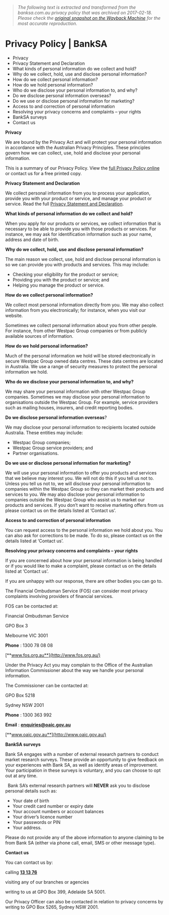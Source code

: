 > *The following text is extracted and transformed from the banksa.com.au privacy policy that was archived on 2017-02-18. Please check the [original snapshot on the Wayback Machine](https://web.archive.org/web/20170218001203id_/https%3A//www.banksa.com.au/online-services/security-centre/we-protect-you/privacy-policy) for the most accurate reproduction.*

# Privacy Policy | BankSA

  * Privacy
  * Privacy Statement and Declaration
  * What kinds of personal information do we collect and hold?
  * Why do we collect, hold, use and disclose personal information?
  * How do we collect personal information?
  * How do we hold personal information?
  * Who do we disclose your personal information to, and why?
  * Do we disclose personal information overseas?
  * Do we use or disclose personal information for marketing?
  * Access to and correction of personal information
  * Resolving your privacy concerns and complaints – your rights
  * BankSA surveys
  * Contact us



**Privacy**

We are bound by the Privacy Act and will protect your personal information in accordance with the Australian Privacy Principles. These principles govern how we can collect, use, hold and disclose your personal information.

This is a summary of our Privacy Policy. View the [full Privacy Policy online](https://web.archive.org/online-services/security-centre/we-protect-you/privacy-policy-html) or contact us for a free printed copy.

**Privacy Statement and Declaration**

We collect personal information from you to process your application, provide you with your product or service, and manage your product or service. Read the full [Privacy Statement and Declaration](https://webapps.banksa.com.au/apply-now/privacy.asp?view=oaf).

**What kinds of personal information do we collect and hold?**

When you apply for our products or services, we collect information that is necessary to be able to provide you with those products or services. For instance, we may ask for identification information such as your name, address and date of birth.

**Why do we collect, hold, use and disclose personal information?**

The main reason we collect, use, hold and disclose personal information is so we can provide you with products and services. This may include:

  * Checking your eligibility for the product or service;
  * Providing you with the product or service; and
  * Helping you manage the product or service.



**How do we collect personal information?**

We collect most personal information directly from you. We may also collect information from you electronically; for instance, when you visit our website.

Sometimes we collect personal information about you from other people. For instance, from other Westpac Group companies or from publicly available sources of information.

**How do we hold personal information?**

Much of the personal information we hold will be stored electronically in secure Westpac Group owned data centres. These data centres are located in Australia. We use a range of security measures to protect the personal information we hold.

**Who do we disclose your personal information to, and why?**

We may share your personal information with other Westpac Group companies. Sometimes we may disclose your personal information to organisations outside the Westpac Group. For example, service providers such as mailing houses, insurers, and credit reporting bodies.

**Do we disclose personal information overseas**?

We may disclose your personal information to recipients located outside Australia. These entities may include:

  * Westpac Group companies;
  * Westpac Group service providers; and
  * Partner organisations.



**Do we use or disclose personal information for marketing?**

We will use your personal information to offer you products and services that we believe may interest you. We will not do this if you tell us not to. Unless you tell us not to, we will disclose your personal information to companies within the Westpac Group so they can market their products and services to you. We may also disclose your personal information to companies outside the Westpac Group who assist us to market our products and services. If you don’t want to receive marketing offers from us please contact us on the details listed at ‘Contact us’.

**Access to and correction of personal information**

You can request access to the personal information we hold about you. You can also ask for corrections to be made. To do so, please contact us on the details listed at ‘Contact us’.

**Resolving your privacy concerns and complaints – your rights**

If you are concerned about how your personal information is being handled or if you would like to make a complaint, please contact us on the details listed at ‘Contact us’.

If you are unhappy with our response, there are other bodies you can go to.

The Financial Ombudsman Service (FOS) can consider most privacy complaints involving providers of financial services.

FOS can be contacted at:

Financial Ombudsman Service

GPO Box 3

Melbourne VIC 3001

**Phone** : 1300 78 08 08

[**www.fos.org.au**](http://www.fos.org.au/)

Under the Privacy Act you may complain to the Office of the Australian Information Commissioner about the way we handle your personal information.

The Commissioner can be contacted at:

GPO Box 5218

Sydney NSW 2001

**Phone** : 1300 363 992

**Email** : [**enquiries@oaic.gov.au**](mailto:enquiries@oaic.gov.au)

[**www.oaic.gov.au**](http://www.oaic.gov.au/)

**BankSA surveys**  


Bank SA engages with a number of external research partners to conduct market research surveys. These provide an opportunity to give feedback on your experiences with Bank SA, as well as identify areas of improvement.  Your participation in these surveys is voluntary, and you can choose to opt out at any time.

  Bank SA’s external research partners will **NEVER** ask you to disclose personal details such as:

  * Your date of birth
  * Your credit card number or expiry date
  * Your account numbers or account balances
  * Your driver’s licence number
  * Your passwords or PIN
  * Your address.



Please do not provide any of the above information to anyone claiming to be from Bank SA (either via phone call, email, SMS or other message type).

**Contact us**

You can contact us by:

calling [**13 13 76**](tel:131376)

visiting any of our branches or agencies

writing to us at GPO Box 399, Adelaide SA 5001.

Our Privacy Officer can also be contacted in relation to privacy concerns by writing to GPO Box 5265, Sydney NSW 2001.
